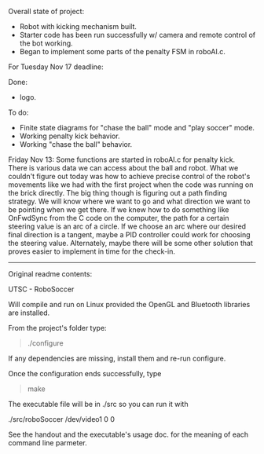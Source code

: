 Overall state of project:
* Robot with kicking mechanism built.
* Starter code has been run successfully w/ camera and remote control of the bot working.
* Began to implement some parts of the penalty FSM in roboAI.c.

For Tuesday Nov 17 deadline:

Done:
* logo.

To do:
* Finite state diagrams for "chase the ball" mode and "play soccer" mode.
* Working penalty kick behavior.
* Working "chase the ball" behavior.

Friday Nov 13: Some functions are started in roboAI.c for penalty kick. There is various data we can access about the ball and robot. What we couldn't figure out today was how to achieve precise control of the robot's movements like we had with the first project when the code was running on the brick directly. The big thing though is figuring out a path finding strategy. We will know where we want to go and what direction we want to be pointing when we get there. If we knew how to do something like OnFwdSync from the C code on the computer, the path for a certain steering value is an arc of a circle. If we choose an arc where our desired final direction is a tangent, maybe a PID controller could work for choosing the steering value. Alternately, maybe there will be some other solution that proves easier to implement in time for the check-in.



**********************************************************************
Original readme contents:

UTSC - RoboSoccer

Will compile and run on Linux provided the OpenGL and Bluetooth libraries are
installed.

From the project's folder type:

>./configure

If any dependencies are missing, install them and re-run configure.

Once the configuration ends successfully, type

>make

The executable file will be in ./src so you can run it with

./src/roboSoccer /dev/video1 0 0

See the handout and the executable's usage doc. for the meaning of each
command line parmeter.


